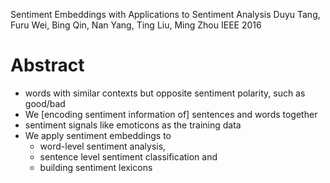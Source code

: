 Sentiment Embeddings with Applications to Sentiment Analysis
Duyu Tang, Furu Wei, Bing Qin, Nan Yang, Ting Liu, Ming Zhou
IEEE 2016

# Abstract

* words with similar contexts but opposite sentiment polarity, such as good/bad
* We [encoding sentiment information of] sentences and words together
* sentiment signals like emoticons as the training data
* We apply sentiment embeddings to
  * word-level sentiment analysis,
  * sentence level sentiment classification and
  * building sentiment lexicons
